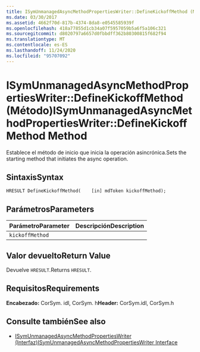 ```yaml
---
title: ISymUnmanagedAsyncMethodPropertiesWriter::DefineKickoffMethod (Método)
ms.date: 03/30/2017
ms.assetid: 4662f70d-817b-4374-8da8-e0545585939f
ms.openlocfilehash: 418a77855d1cb34a07f5957059b5a6f5a106c321
ms.sourcegitcommit: d8020797a6657d0fbbdff362b80300815f682f94
ms.translationtype: MT
ms.contentlocale: es-ES
ms.lasthandoff: 11/24/2020
ms.locfileid: "95707092"
---
```

# <a name="isymunmanagedasyncmethodpropertieswriterdefinekickoffmethod-method"></a><span data-ttu-id="a9c8a-102">ISymUnmanagedAsyncMethodPropertiesWriter::DefineKickoffMethod (Método)</span><span class="sxs-lookup"><span data-stu-id="a9c8a-102">ISymUnmanagedAsyncMethodPropertiesWriter::DefineKickoffMethod Method</span></span>

<span data-ttu-id="a9c8a-103">Establece el método de inicio que inicia la operación asincrónica.</span><span class="sxs-lookup"><span data-stu-id="a9c8a-103">Sets the starting method that initiates the async operation.</span></span>  
  
## <a name="syntax"></a><span data-ttu-id="a9c8a-104">Sintaxis</span><span class="sxs-lookup"><span data-stu-id="a9c8a-104">Syntax</span></span>  
  
```idl  
HRESULT DefineKickoffMethod(    [in] mdToken kickoffMethod);  
```  
  
## <a name="parameters"></a><span data-ttu-id="a9c8a-105">Parámetros</span><span class="sxs-lookup"><span data-stu-id="a9c8a-105">Parameters</span></span>  
  
|<span data-ttu-id="a9c8a-106">Parámetro</span><span class="sxs-lookup"><span data-stu-id="a9c8a-106">Parameter</span></span>|<span data-ttu-id="a9c8a-107">Descripción</span><span class="sxs-lookup"><span data-stu-id="a9c8a-107">Description</span></span>|  
|---------------|-----------------|  
|`kickoffMethod`||  
  
## <a name="return-value"></a><span data-ttu-id="a9c8a-108">Valor devuelto</span><span class="sxs-lookup"><span data-stu-id="a9c8a-108">Return Value</span></span>  

 <span data-ttu-id="a9c8a-109">Devuelve `HRESULT`.</span><span class="sxs-lookup"><span data-stu-id="a9c8a-109">Returns `HRESULT`.</span></span>  
  
## <a name="requirements"></a><span data-ttu-id="a9c8a-110">Requisitos</span><span class="sxs-lookup"><span data-stu-id="a9c8a-110">Requirements</span></span>  

 <span data-ttu-id="a9c8a-111">**Encabezado:** CorSym. idl, CorSym. h</span><span class="sxs-lookup"><span data-stu-id="a9c8a-111">**Header:** CorSym.idl, CorSym.h</span></span>  
  
## <a name="see-also"></a><span data-ttu-id="a9c8a-112">Consulte también</span><span class="sxs-lookup"><span data-stu-id="a9c8a-112">See also</span></span>

- [<span data-ttu-id="a9c8a-113">ISymUnmanagedAsyncMethodPropertiesWriter (Interfaz)</span><span class="sxs-lookup"><span data-stu-id="a9c8a-113">ISymUnmanagedAsyncMethodPropertiesWriter Interface</span></span>](isymunmanagedasyncmethodpropertieswriter-interface.md)
